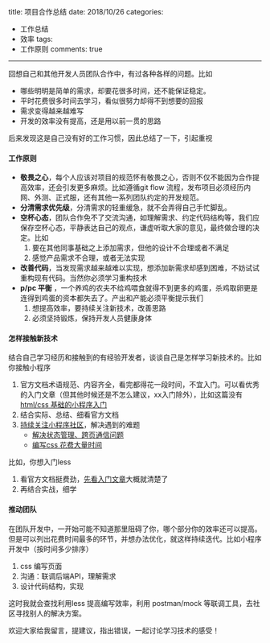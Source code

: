title: 项目合作总结
date: 2018/10/26
categories:

- 工作总结
- 效率
tags:
- 工作原则
comments: true
---

回想自己和其他开发人员团队合作中，有过各种各样的问题。比如
- 哪些明明是简单的需求，却要花很多时间，还不能保证稳定。
- 平时花费很多时间去学习，看似很努力却得不到想要的回报
- 需求变得越来越难写
- 开发的效率没有提高，还是用以前一贯的思路

后来发现这是自己没有好的工作习惯，因此总结了一下，引起重视
#### 工作原则
- **敬畏之心**，每个人应该对项目的规范怀有敬畏之心，否则不仅不能因为合作提高效率，还会引发更多麻烦。比如遵循git flow 流程，发布项目必须经历内网、外测、正式服，还有其他一系列团队约定的开发规范。
- **分清需求优先级**，分清需求的轻重缓急，就不会弄得自己手忙脚乱。
- **空杯心态**，团队合作免不了交流沟通，如理解需求、约定代码结构等，我们应保存空杯心态，平静表达自己的观点，谦虚听取大家的意见，最终做合理的决定。比如
    1. 要在其他同事基础之上添加需求，但他的设计不合理或者不满足
    2. 感觉产品需求不合理，或者无法实现
- **改善代码**，当发现需求越来越难以实现，想添加新需求却感到困难，不妨试试重构现有代码。当然你必须学习重构技术
- **p/pc 平衡** ，一个养鸡的农夫不给鸡喂食就得不到更多的鸡蛋，杀鸡取卵更是连得到鸡蛋的资本都失去了。产出和产能必须平衡提示我们
    1. 想提高效率，要持续关注新技术，改善思路
    2. 必须坚持锻炼，保持开发人员健康身体

#### 怎样接触新技术

结合自己学习经历和接触到的有经验开发者，谈谈自己是怎样学习新技术的。比如你接触小程序 
   1. 官方文档术语规范、内容齐全，看完都得花一段时间，不宜入门。可以看优秀的入门文章（但其他时候还是不怎么建议，xx入门除外），比如这篇没有[html/css 基础的小程序入门](https://github.com/lics1216/learn_mini_program)
   2. 结合实际、总结、细看官方文档
   3. [持续关注小程序社区](http://www.wxapp-union.com/portal.php?mod=list&catid=21)，解决遇到的难题
       - [解决状态管理、跨页通信问题](https://github.com/Tencent/westore)
       - [编写css 花费大量时间](https://github.com/lics1216/mini_program_use_less)

比如，你想入门less
1. 看官方文档挺费劲，[先看入门文章](https://segmentfault.com/a/1190000007958084)大概就清楚了
2. 再结合实战，细学
   
#### 推动团队

在团队开发中，一开始可能不知道那里阻碍了你，哪个部分你的效率还可以提高。但是可以列出花费时间最多的环节，并想办法优化，就这样持续迭代。比如小程序开发中（按时间多少排序）
1. css 编写页面
2. 沟通：联调后端API，理解需求
3. 设计代码结构，实现

这时我就会查找利用less 提高编写效率，利用 postman/mock 等联调工具，去社区寻找别人的解决方案。


欢迎大家给我留言，提建议，指出错误，一起讨论学习技术的感受！